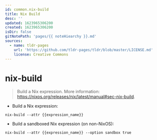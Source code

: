 ```yaml
---
id: common.nix-build
title: Nix Build
desc: ''
updated: 1623965306200
created: 1623965306200
isDir: false
gitNotePath: 'pages/{{ noteHiearchy }}.md'
sources:
  - name: tldr-pages
    url: 'https://github.com/tldr-pages/tldr/blob/master/LICENSE.md'
    license: Creative Commons
---
```

# nix-build

> Build a Nix expression.
> More information: <https://nixos.org/releases/nix/latest/manual#sec-nix-build>.

- Build a Nix expression:

`nix-build --attr {{expression_name}}`

- Build a sandboxed Nix expression (on non-NixOS):

`nix-build --attr {{expression_name}} --option sandbox true`

